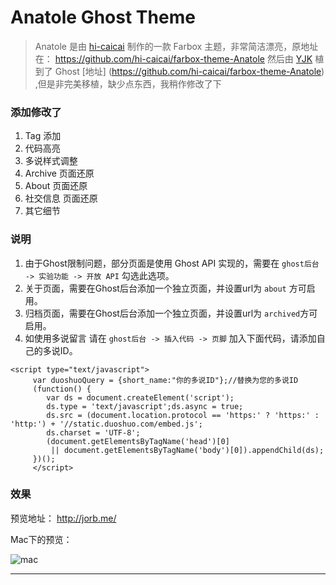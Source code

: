 # Anatole Ghost Theme

>Anatole 是由 [hi-caicai](https://github.com/hi-caicai) 制作的一款 Farbox 主题，非常简洁漂亮，原地址在： https://github.com/hi-caicai/farbox-theme-Anatole
然后由 [YJK](https://github.com/ygbhf) 植到了 Ghost [地址] (https://github.com/hi-caicai/farbox-theme-Anatole) ,但是非完美移植，缺少点东西，我稍作修改了下

### 添加修改了
1.  Tag 添加
2.  代码高亮
3.  多说样式调整
4.  Archive 页面还原
5.  About 页面还原
6.  社交信息 页面还原
7.  其它细节
	
### 说明
1. 由于Ghost限制问题，部分页面是使用 Ghost API 实现的，需要在 `ghost后台 -> 实验功能 -> 开放 API` 勾选此选项。
2. 关于页面，需要在Ghost后台添加一个独立页面，并设置url为 `about` 方可启用。
3. 归档页面，需要在Ghost后台添加一个独立页面，并设置url为 `archived`方可启用。
4. 如使用多说留言 请在 `ghost后台 -> 插入代码 -> 页脚` 加入下面代码，请添加自己的多说ID。
```
<script type="text/javascript">
     var duoshuoQuery = {short_name:"你的多说ID"};//替换为您的多说ID
     (function() {
        var ds = document.createElement('script');
        ds.type = 'text/javascript';ds.async = true;
        ds.src = (document.location.protocol == 'https:' ? 'https:' : 'http:') + '//static.duoshuo.com/embed.js';
        ds.charset = 'UTF-8';
        (document.getElementsByTagName('head')[0]
         || document.getElementsByTagName('body')[0]).appendChild(ds);
     })();
     </script>
```


### 效果
预览地址： http://jorb.me/

Mac下的预览：

![mac](http://cdn.jorb.me/image/5/83/40abc89fcd9fa6561ae75ca64e91e.png)

---

